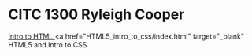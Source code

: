 # CITC 1300 Ryleigh Cooper

<a href="intro_to_html/index.html" target="_blank"> Intro to HTML </a>
<a href="HTML5_intro_to_css/index.html" target="_blank" HTML5 and Intro to CSS</a>